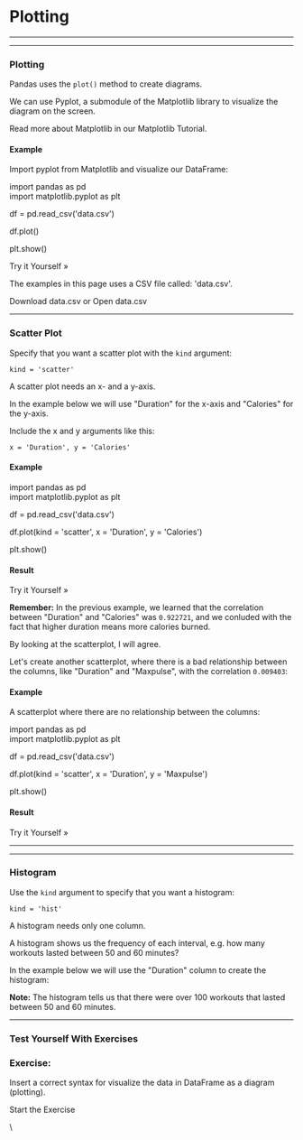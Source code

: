 # Plotting

***

***

### Plotting

Pandas uses the `plot()` method to create diagrams.

We can use Pyplot, a submodule of the Matplotlib library to visualize the diagram on the screen.

Read more about Matplotlib in our Matplotlib Tutorial.

#### Example

Import pyplot from Matplotlib and visualize our DataFrame:

import pandas as pd\
import matplotlib.pyplot as plt

df = pd.read\_csv('data.csv')

df.plot()

plt.show()

Try it Yourself »

The examples in this page uses a CSV file called: 'data.csv'.

Download data.csv or Open data.csv

***

### Scatter Plot

Specify that you want a scatter plot with the `kind` argument:

`kind = 'scatter'`

A scatter plot needs an x- and a y-axis.

In the example below we will use "Duration" for the x-axis and "Calories" for the y-axis.

Include the x and y arguments like this:

`x = 'Duration', y = 'Calories'`

#### Example

import pandas as pd\
import matplotlib.pyplot as plt

df = pd.read\_csv('data.csv')

df.plot(kind = 'scatter', x = 'Duration', y = 'Calories')

plt.show()

#### Result

Try it Yourself »

**Remember:** In the previous example, we learned that the correlation between "Duration" and "Calories" was `0.922721`, and we conluded with the fact that higher duration means more calories burned.

By looking at the scatterplot, I will agree.

Let's create another scatterplot, where there is a bad relationship between the columns, like "Duration" and "Maxpulse", with the correlation `0.009403`:

#### Example

A scatterplot where there are no relationship between the columns:

import pandas as pd\
import matplotlib.pyplot as plt

df = pd.read\_csv('data.csv')

df.plot(kind = 'scatter', x = 'Duration', y = 'Maxpulse')

plt.show()

#### Result

Try it Yourself »

***

***

### Histogram

Use the `kind` argument to specify that you want a histogram:

`kind = 'hist'`

A histogram needs only one column.

A histogram shows us the frequency of each interval, e.g. how many workouts lasted between 50 and 60 minutes?

In the example below we will use the "Duration" column to create the histogram:

**Note:** The histogram tells us that there were over 100 workouts that lasted between 50 and 60 minutes.

***

### Test Yourself With Exercises

### Exercise:

Insert a correct syntax for visualize the data in DataFrame as a diagram (plotting).

Start the Exercise

\
